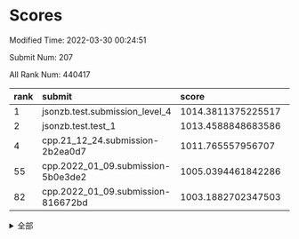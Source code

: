 # Scores

Modified Time: 2022-03-30 00:24:51

Submit Num: 207

All Rank Num: 440417

| rank |               submit               |       score        |       sigma        | pk_num |
| :--- | :--------------------------------- | :----------------- | :----------------- | :----- |
| 1    | jsonzb.test.submission_level_4     | 1014.3811375225517 | 0.8809323590225219 | 8515   |
| 2    | jsonzb.test.test_1                 | 1013.4588848683586 | 0.8121992735768575 | 8514   |
| 4    | cpp.21_12_24.submission-2b2ea0d7   | 1011.765557956707  | 0.7658833983773085 | 8514   |
| 55   | cpp.2022_01_09.submission-5b0e3de2 | 1005.0394461842286 | 0.7309190064695822 | 8511   |
| 82   | cpp.2022_01_09.submission-816672bd | 1003.1882702347503 | 0.7068051828082901 | 8512   |


<details>
<summary>全部</summary>

| rank |                 submit                 |       score        |       sigma        | pk_num |
| :--- | :------------------------------------- | :----------------- | :----------------- | :----- |
| 1    | jsonzb.test.submission_level_4         | 1014.3811375225517 | 0.8809323590225219 | 8515   |
| 2    | jsonzb.test.test_1                     | 1013.4588848683586 | 0.8121992735768575 | 8514   |
| 3    | gobigger.level_3.submission_level_3_42 | 1012.4640218075514 | 0.7921962519533982 | 8510   |
| 4    | cpp.21_12_24.submission-2b2ea0d7       | 1011.765557956707  | 0.7658833983773085 | 8514   |
| 5    | gobigger.level_3.submission_level_3_34 | 1011.590800589735  | 0.7998302848745439 | 8512   |
| 6    | gobigger.level_3.submission_level_3_10 | 1011.5892647312896 | 0.7716602109572673 | 8512   |
| 7    | gobigger.level_3.submission_level_3_33 | 1011.2556441550597 | 0.7630813657611146 | 8513   |
| 8    | gobigger.level_3.submission_level_3_31 | 1011.1744786469696 | 0.7818301541394236 | 8510   |
| 9    | gobigger.level_3.submission_level_3_14 | 1011.0045202035739 | 0.7853292635069071 | 8517   |
| 10   | gobigger.level_3.submission_level_3_2  | 1010.9508976098875 | 0.7710870335288884 | 8510   |
| 11   | gobigger.level_3.submission_level_3_15 | 1010.7085049925129 | 0.7845429573178512 | 8513   |
| 12   | gobigger.level_3.submission_level_3_16 | 1010.696007797495  | 0.7495185321330673 | 8507   |
| 13   | gobigger.level_3.submission_level_3_26 | 1010.6959835731931 | 0.7604457583684731 | 8507   |
| 14   | gobigger.level_3.submission_level_3_22 | 1010.6828972282093 | 0.7804196052692328 | 8506   |
| 15   | gobigger.level_3.submission_level_3_1  | 1010.66896200841   | 0.7485223645203151 | 8507   |
| 16   | gobigger.level_3.submission_level_3_0  | 1010.53335197714   | 0.7700003281331746 | 8510   |
| 17   | gobigger.level_3.submission_level_3_18 | 1010.4996488362293 | 0.777526897751726  | 8512   |
| 18   | gobigger.level_3.submission_level_3_8  | 1010.4562116960591 | 0.7651969175874833 | 8515   |
| 19   | gobigger.level_3.submission_level_3_35 | 1010.4443086123486 | 0.7404574156445826 | 8514   |
| 20   | gobigger.level_3.submission_level_3_37 | 1010.2720816609393 | 0.7352745586916444 | 8511   |
| 21   | gobigger.level_3.submission_level_3_13 | 1010.2346968957662 | 0.7967307709306086 | 8509   |
| 22   | gobigger.level_3.submission_level_3_39 | 1010.179556375933  | 0.767182780603075  | 8508   |
| 23   | gobigger.level_3.submission_level_3_23 | 1010.1741549314243 | 0.7617116756684602 | 8503   |
| 24   | gobigger.level_3.submission_level_3_48 | 1010.0897052339341 | 0.7611983581938547 | 8510   |
| 25   | gobigger.level_3.submission_level_3_3  | 1010.0573566179276 | 0.774452821340563  | 8511   |
| 26   | gobigger.level_3.submission_level_3_46 | 1010.0187692024845 | 0.7738715359332587 | 8510   |
| 27   | gobigger.level_3.submission_level_3_6  | 1009.9116323717334 | 0.782624663962303  | 8512   |
| 28   | gobigger.level_3.submission_level_3_28 | 1009.879063082757  | 0.7497911698488495 | 8511   |
| 29   | gobigger.level_3.submission_level_3_47 | 1009.8448395664657 | 0.7644769183133918 | 8514   |
| 30   | gobigger.level_3.submission_level_3_44 | 1009.7002386861128 | 0.7417651261058961 | 8510   |
| 31   | gobigger.level_3.submission_level_3_29 | 1009.6447057979071 | 0.7516943162466253 | 8507   |
| 32   | gobigger.level_3.submission_level_3_45 | 1009.5829301231154 | 0.749050542941124  | 8505   |
| 33   | gobigger.level_3.submission_level_3_20 | 1009.5716523437246 | 0.755399995594545  | 8506   |
| 34   | gobigger.level_3.submission_level_3_27 | 1009.5603438257195 | 0.7589144769716919 | 8514   |
| 35   | gobigger.level_3.submission_level_3_40 | 1009.5584019646519 | 0.7462469713185096 | 8511   |
| 36   | gobigger.level_3.submission_level_3_49 | 1009.4520320330389 | 0.7501861428478852 | 8510   |
| 37   | gobigger.level_3.submission_level_3_19 | 1009.4102282583034 | 0.7806598636219139 | 8514   |
| 38   | gobigger.level_3.submission_level_3_21 | 1009.3499706694307 | 0.7459428824455777 | 8512   |
| 39   | gobigger.level_3.submission_level_3_24 | 1009.2423742008147 | 0.7266996982715749 | 8511   |
| 40   | gobigger.level_3.submission_level_3_41 | 1009.1782045619854 | 0.7520918534207888 | 8511   |
| 41   | gobigger.level_3.submission_level_3_17 | 1009.073274007182  | 0.7544593155368771 | 8511   |
| 42   | gobigger.level_3.submission_level_3_11 | 1009.0688188226078 | 0.7432825296275124 | 8508   |
| 43   | gobigger.level_3.submission_level_3_43 | 1009.0189902348279 | 0.7565381047421839 | 8511   |
| 44   | gobigger.level_3.submission_level_3_7  | 1008.9808615848503 | 0.7445358299286228 | 8511   |
| 45   | gobigger.level_3.submission_level_3_12 | 1008.8515510607498 | 0.7585659278716463 | 8513   |
| 46   | gobigger.level_3.submission_level_3_32 | 1008.8375650536105 | 0.7396634107687857 | 8509   |
| 47   | gobigger.level_3.submission_level_3_4  | 1008.8208163814018 | 0.7418041214102117 | 8514   |
| 48   | gobigger.level_3.submission_level_3_38 | 1008.8018758842832 | 0.7577853578446513 | 8509   |
| 49   | gobigger.level_3.submission_level_3_30 | 1008.7054682555224 | 0.7495162892751425 | 8507   |
| 50   | gobigger.level_3.submission_level_3_25 | 1008.6391116430082 | 0.7470523073129852 | 8510   |
| 51   | gobigger.level_3.submission_level_3_9  | 1008.5679042365495 | 0.7511226614212089 | 8512   |
| 52   | gobigger.level_3.submission_level_3_36 | 1008.3532656259264 | 0.7424286531456825 | 8505   |
| 53   | gobigger.level_3.submission_level_3_5  | 1008.2223159866671 | 0.7319868923482852 | 8508   |
| 54   | gobigger.level_1.submission_level_1_41 | 1005.0885572945764 | 0.7185797010633039 | 8505   |
| 55   | cpp.2022_01_09.submission-5b0e3de2     | 1005.0394461842286 | 0.7309190064695822 | 8511   |
| 56   | gobigger.level_1.submission_level_1_14 | 1004.9802510991216 | 0.7112631317987241 | 8509   |
| 57   | gobigger.level_1.submission_level_1_43 | 1004.190358528882  | 0.7159084079728515 | 8513   |
| 58   | gobigger.level_1.submission_level_1_17 | 1004.0755645934503 | 0.7119953576822154 | 8512   |
| 59   | gobigger.level_1.submission_level_1_8  | 1004.0161108588438 | 0.7166133719349026 | 8509   |
| 60   | gobigger.level_1.submission_level_1_37 | 1003.9665677703675 | 0.7093099255525297 | 8507   |
| 61   | gobigger.level_1.submission_level_1_42 | 1003.9406364067896 | 0.7199844927495128 | 8514   |
| 62   | gobigger.level_1.submission_level_1_26 | 1003.9070544821881 | 0.7093116336232513 | 8509   |
| 63   | gobigger.level_1.submission_level_1_38 | 1003.7565628065283 | 0.7129308736372004 | 8512   |
| 64   | gobigger.level_1.submission_level_1_48 | 1003.7447104168056 | 0.7143872088509514 | 8509   |
| 65   | gobigger.level_1.submission_level_1_13 | 1003.7441312628986 | 0.7220142735306889 | 8509   |
| 66   | gobigger.level_1.submission_level_1_2  | 1003.7182008468699 | 0.7122380248368356 | 8510   |
| 67   | gobigger.level_1.submission_level_1_46 | 1003.7070316653856 | 0.7100815097634053 | 8509   |
| 68   | gobigger.level_1.submission_level_1_16 | 1003.6645582119068 | 0.7135227715620127 | 8513   |
| 69   | gobigger.level_1.submission_level_1_33 | 1003.6428107972234 | 0.71009957719535   | 8514   |
| 70   | gobigger.level_1.submission_level_1_6  | 1003.6245601128217 | 0.7151243807241452 | 8509   |
| 71   | gobigger.level_1.submission_level_1_5  | 1003.5046971776922 | 0.7078279003097427 | 8512   |
| 72   | gobigger.level_1.submission_level_1_49 | 1003.4766777856788 | 0.7161895881496437 | 8512   |
| 73   | gobigger.level_1.submission_level_1_31 | 1003.472175233775  | 0.7014914234851208 | 8513   |
| 74   | gobigger.level_1.submission_level_1_11 | 1003.4402445640977 | 0.7050682985419481 | 8502   |
| 75   | gobigger.level_1.submission_level_1_23 | 1003.4354801343021 | 0.7284322089863252 | 8513   |
| 76   | gobigger.level_1.submission_level_1_12 | 1003.4149872551998 | 0.7176163900983593 | 8508   |
| 77   | gobigger.level_1.submission_level_1_10 | 1003.3220547229072 | 0.7197033440185802 | 8513   |
| 78   | gobigger.level_1.submission_level_1_20 | 1003.2863469573872 | 0.7129691575764198 | 8509   |
| 79   | gobigger.level_1.submission_level_1_32 | 1003.2069454884404 | 0.7155409241460751 | 8512   |
| 80   | gobigger.level_1.submission_level_1_36 | 1003.1966257421534 | 0.7183643148923552 | 8511   |
| 81   | gobigger.level_1.submission_level_1_0  | 1003.1934892405953 | 0.711208569106897  | 8511   |
| 82   | cpp.2022_01_09.submission-816672bd     | 1003.1882702347503 | 0.7068051828082901 | 8512   |
| 83   | gobigger.level_1.submission_level_1_4  | 1003.1696680036227 | 0.7234274498007219 | 8514   |
| 84   | gobigger.level_1.submission_level_1_27 | 1003.1589743076443 | 0.7252785564158171 | 8507   |
| 85   | gobigger.level_1.submission_level_1_35 | 1003.1273852342679 | 0.7229250582304516 | 8513   |
| 86   | gobigger.level_1.submission_level_1_34 | 1003.0862139776043 | 0.7026563634498656 | 8508   |
| 87   | gobigger.level_1.submission_level_1_28 | 1003.0400191844994 | 0.7117330842732361 | 8510   |
| 88   | gobigger.level_1.submission_level_1_24 | 1003.0392538800498 | 0.7177132936324847 | 8512   |
| 89   | gobigger.level_1.submission_level_1_1  | 1002.9693872441584 | 0.7222436480398374 | 8512   |
| 90   | gobigger.level_1.submission_level_1_40 | 1002.8023088931068 | 0.7322571287064045 | 8512   |
| 91   | gobigger.level_1.submission_level_1_15 | 1002.7639604475636 | 0.7105977356990707 | 8506   |
| 92   | gobigger.level_1.submission_level_1_21 | 1002.7629983750193 | 0.7135690576451952 | 8506   |
| 93   | gobigger.level_1.submission_level_1_18 | 1002.6470184087299 | 0.7058324398059668 | 8512   |
| 94   | gobigger.level_1.submission_level_1_25 | 1002.6275746201042 | 0.708776841063558  | 8510   |
| 95   | gobigger.level_1.submission_level_1_45 | 1002.6139826515334 | 0.7148583126583611 | 8515   |
| 96   | gobigger.level_1.submission_level_1_44 | 1002.5693918229838 | 0.7083725476683219 | 8514   |
| 97   | gobigger.level_1.submission_level_1_7  | 1002.5389421916466 | 0.711669136150672  | 8511   |
| 98   | gobigger.level_1.submission_level_1_30 | 1002.4800004474928 | 0.7118873514119581 | 8503   |
| 99   | gobigger.level_1.submission_level_1_39 | 1002.4538135061874 | 0.7160175990366422 | 8508   |
| 100  | gobigger.level_1.submission_level_1_47 | 1001.7395294759593 | 0.705255434314385  | 8516   |
| 101  | gobigger.level_1.submission_level_1_29 | 1001.6339869812033 | 0.71641095400925   | 8510   |
| 102  | gobigger.level_1.submission_level_1_9  | 1001.5682259553223 | 0.7129520904501309 | 8512   |
| 103  | gobigger.level_1.submission_level_1_22 | 1001.4803516409571 | 0.7082385972895463 | 8506   |
| 104  | gobigger.level_1.submission_level_1_3  | 1001.3171071001725 | 0.7135631154349542 | 8512   |
| 105  | gobigger.level_1.submission_level_1_19 | 1001.1056162070491 | 0.7056878623774092 | 8510   |
| 106  | gobigger.random.submission_random_39   | 998.0867432166509  | 0.6993800178682721 | 8516   |
| 107  | gobigger.random.submission_random_6    | 997.6212770511064  | 0.7071723919221133 | 8508   |
| 108  | gobigger.random.submission_random_19   | 997.571627561752   | 0.6982809426567483 | 8513   |
| 109  | gobigger.random.submission_random_37   | 997.2101858309783  | 0.6923540857244814 | 8514   |
| 110  | gobigger.random.submission_random_36   | 997.1999763863951  | 0.7089374094447964 | 8510   |
| 111  | gobigger.random.submission_random_27   | 997.1474750251975  | 0.7145361913930668 | 8510   |
| 112  | gobigger.random.submission_random_45   | 997.0290004403462  | 0.7069049912462523 | 8505   |
| 113  | gobigger.random.submission_random_42   | 996.9382700082383  | 0.7133004476298781 | 8509   |
| 114  | gobigger.random.submission_random_29   | 996.9117950215915  | 0.6972345971949273 | 8516   |
| 115  | gobigger.random.submission_random_49   | 996.7155883941658  | 0.702968778542102  | 8508   |
| 116  | gobigger.random.submission_random_23   | 996.6974756407362  | 0.7080367946657591 | 8507   |
| 117  | gobigger.random.submission_random_32   | 996.5214546242191  | 0.726541153402676  | 8515   |
| 118  | gobigger.random.submission_random_41   | 996.5165938039916  | 0.707661881129133  | 8514   |
| 119  | gobigger.random.submission_random_15   | 996.4850719997252  | 0.7103390410947404 | 8512   |
| 120  | gobigger.random.submission_random_47   | 996.4711526060117  | 0.7193579866947942 | 8513   |
| 121  | gobigger.random.submission_random_18   | 996.3924090852069  | 0.7007121361373012 | 8508   |
| 122  | gobigger.random.submission_random_9    | 996.3117590060626  | 0.7097901755558299 | 8508   |
| 123  | gobigger.random.submission_random_4    | 996.3025335787634  | 0.7115524162295103 | 8508   |
| 124  | gobigger.random.submission_random_44   | 996.2989906257335  | 0.7079420976616239 | 8511   |
| 125  | gobigger.random.submission_random_26   | 996.2875306217614  | 0.7061760179361171 | 8511   |
| 126  | gobigger.random.submission_random_24   | 996.2210296313433  | 0.7186060147001194 | 8509   |
| 127  | gobigger.random.submission_random_12   | 996.1653329722632  | 0.7036454835072979 | 8509   |
| 128  | gobigger.random.submission_random_46   | 996.1484892231391  | 0.690811845212976  | 8504   |
| 129  | gobigger.random.submission_random_1    | 996.0415686512957  | 0.7032680510453354 | 8511   |
| 130  | gobigger.random.submission_random_3    | 996.008905163798   | 0.7227121311303766 | 8512   |
| 131  | gobigger.random.submission_random_34   | 996.0082288256823  | 0.7055572394551306 | 8501   |
| 132  | gobigger.random.submission_random_25   | 995.9845922687166  | 0.7011751956861682 | 8504   |
| 133  | gobigger.random.submission_random_38   | 995.9755821183594  | 0.7200932061593345 | 8513   |
| 134  | gobigger.random.submission_random_0    | 995.9047398250632  | 0.7155060590473146 | 8511   |
| 135  | gobigger.random.submission_random_43   | 995.8754552560338  | 0.7115336301208689 | 8511   |
| 136  | gobigger.random.submission_random_35   | 995.8320625456704  | 0.7154100828362235 | 8506   |
| 137  | gobigger.random.submission_random_31   | 995.7732811302482  | 0.7113427525457352 | 8513   |
| 138  | gobigger.random.submission_random_40   | 995.7588875876431  | 0.7195533293193072 | 8512   |
| 139  | gobigger.random.submission_random_33   | 995.7067828706862  | 0.6998539483548862 | 8512   |
| 140  | gobigger.random.submission_random_16   | 995.682890499658   | 0.713027985633151  | 8516   |
| 141  | gobigger.random.submission_random_28   | 995.6563981382744  | 0.7147033715165059 | 8513   |
| 142  | gobigger.random.submission_random_21   | 995.6548046309994  | 0.7122166157622394 | 8514   |
| 143  | gobigger.random.submission_random_8    | 995.6353944744235  | 0.7069785682147649 | 8514   |
| 144  | gobigger.random.submission_random_30   | 995.4808200771729  | 0.7206530290230733 | 8508   |
| 145  | gobigger.random.submission_random_20   | 995.4665122940288  | 0.7010769207448844 | 8512   |
| 146  | gobigger.random.submission_random_22   | 995.3639553051628  | 0.710781724476048  | 8504   |
| 147  | gobigger.random.submission_random_17   | 995.245655687236   | 0.717801516368423  | 8511   |
| 148  | gobigger.random.submission_random_48   | 995.1677518308974  | 0.7306375874705954 | 8513   |
| 149  | gobigger.random.submission_random_2    | 995.0860471797605  | 0.7208844053265274 | 8512   |
| 150  | gobigger.random.submission_random_5    | 995.0170514375753  | 0.701942121333292  | 8511   |
| 151  | gobigger.random.submission_random_10   | 995.015817133078   | 0.7244519695483655 | 8516   |
| 152  | gobigger.random.submission_random_11   | 994.9005554918677  | 0.7164423254302076 | 8511   |
| 153  | gobigger.random.submission_random_13   | 994.8960330544254  | 0.7164575503437127 | 8508   |
| 154  | gobigger.random.submission_random_7    | 994.791781048999   | 0.7138341161296601 | 8510   |
| 155  | gobigger.random.submission_random_14   | 994.6277001266764  | 0.7176568007790055 | 8511   |
| 156  | gobigger.level_2.submission_level_2_49 | 994.1965962807867  | 0.7240170163206547 | 8510   |
| 157  | gobigger.level_2.submission_level_2_31 | 993.740822070077   | 0.7263687611617025 | 8507   |
| 158  | gobigger.level_2.submission_level_2_12 | 993.5383381763097  | 0.7413230310114138 | 8511   |
| 159  | gobigger.level_2.submission_level_2_40 | 993.5139359636264  | 0.7392721006744846 | 8509   |
| 160  | gobigger.level_2.submission_level_2_43 | 993.467502663982   | 0.7299956640303973 | 8514   |
| 161  | gobigger.level_2.submission_level_2_22 | 993.3920510570534  | 0.7431069539280898 | 8504   |
| 162  | gobigger.level_2.submission_level_2_8  | 993.3591464172339  | 0.7501668819618448 | 8507   |
| 163  | gobigger.level_2.submission_level_2_23 | 993.3458774567421  | 0.7338259756645074 | 8510   |
| 164  | gobigger.level_2.submission_level_2_10 | 993.3306717040322  | 0.7219700647997374 | 8516   |
| 165  | gobigger.level_2.submission_level_2_21 | 993.2346218656338  | 0.7318478168455701 | 8514   |
| 166  | gobigger.level_2.submission_level_2_39 | 993.2096896363631  | 0.7306552957177285 | 8510   |
| 167  | gobigger.level_2.submission_level_2_15 | 993.2006264628459  | 0.764539928555825  | 8507   |
| 168  | gobigger.level_2.submission_level_2_42 | 993.1929287119464  | 0.7327463847208818 | 8508   |
| 169  | gobigger.level_2.submission_level_2_7  | 993.1464958456493  | 0.7405070272353238 | 8512   |
| 170  | gobigger.level_2.submission_level_2_26 | 993.0233675272582  | 0.7267207931284791 | 8511   |
| 171  | gobigger.level_2.submission_level_2_34 | 992.8108957112995  | 0.7511049381224405 | 8508   |
| 172  | gobigger.level_2.submission_level_2_1  | 992.7897085387058  | 0.7342202966777535 | 8508   |
| 173  | gobigger.level_2.submission_level_2_48 | 992.7216211128634  | 0.7502002504134874 | 8511   |
| 174  | gobigger.level_2.submission_level_2_19 | 992.6358017616715  | 0.7758519530873401 | 8513   |
| 175  | gobigger.level_2.submission_level_2_4  | 992.6196612228949  | 0.738655574477764  | 8512   |
| 176  | gobigger.level_2.submission_level_2_41 | 992.5837620830221  | 0.7283469416643843 | 8512   |
| 177  | gobigger.level_2.submission_level_2_30 | 992.5702435877025  | 0.7427688519156254 | 8511   |
| 178  | gobigger.level_2.submission_level_2_32 | 992.4993417746557  | 0.7297172514492665 | 8512   |
| 179  | gobigger.level_2.submission_level_2_0  | 992.4818474645807  | 0.7290165032684145 | 8510   |
| 180  | gobigger.level_2.submission_level_2_44 | 992.4592814365728  | 0.7297043892817839 | 8511   |
| 181  | gobigger.level_2.submission_level_2_9  | 992.3380312806496  | 0.7368218832548961 | 8507   |
| 182  | gobigger.level_2.submission_level_2_16 | 992.3283016205645  | 0.7536143292203431 | 8507   |
| 183  | gobigger.level_2.submission_level_2_5  | 992.2829461273141  | 0.7343663764918416 | 8510   |
| 184  | gobigger.level_2.submission_level_2_6  | 992.2546608444526  | 0.7256518974670505 | 8514   |
| 185  | gobigger.level_2.submission_level_2_20 | 992.0718340461274  | 0.7451211301078643 | 8513   |
| 186  | gobigger.level_2.submission_level_2_35 | 991.9914701761936  | 0.7313350669333893 | 8505   |
| 187  | gobigger.level_2.submission_level_2_24 | 991.962774743626   | 0.755405219264691  | 8511   |
| 188  | gobigger.level_2.submission_level_2_46 | 991.9513465786064  | 0.7479970672078283 | 8512   |
| 189  | gobigger.level_2.submission_level_2_45 | 991.9384715097905  | 0.7508962306608528 | 8511   |
| 190  | gobigger.level_2.submission_level_2_13 | 991.8105044744206  | 0.7597607080057306 | 8510   |
| 191  | gobigger.level_2.submission_level_2_14 | 991.7831705408792  | 0.7387172261085796 | 8510   |
| 192  | gobigger.level_2.submission_level_2_38 | 991.7666087446061  | 0.750724753397056  | 8513   |
| 193  | gobigger.level_2.submission_level_2_3  | 991.6649323805161  | 0.7369864183765193 | 8508   |
| 194  | gobigger.level_2.submission_level_2_25 | 991.6297292977633  | 0.7537900324658999 | 8514   |
| 195  | gobigger.level_2.submission_level_2_27 | 991.5311721613208  | 0.7320190491873781 | 8513   |
| 196  | gobigger.level_2.submission_level_2_36 | 991.5063868740589  | 0.7425515618048776 | 8510   |
| 197  | gobigger.level_2.submission_level_2_29 | 991.4768912390487  | 0.7633173318190751 | 8507   |
| 198  | gobigger.level_2.submission_level_2_2  | 991.4386848874481  | 0.7481522957135194 | 8512   |
| 199  | gobigger.level_2.submission_level_2_28 | 991.3585215609882  | 0.7621727056236067 | 8514   |
| 200  | gobigger.level_2.submission_level_2_17 | 991.2634905682825  | 0.7727426255896479 | 8509   |
| 201  | gobigger.level_2.submission_level_2_37 | 991.1113425799645  | 0.765324303739073  | 8512   |
| 202  | gobigger.level_2.submission_level_2_33 | 990.8100682041706  | 0.7572343318514032 | 8510   |
| 203  | gobigger.level_2.submission_level_2_47 | 990.7633008710237  | 0.7631463773859725 | 8511   |
| 204  | gobigger.level_2.submission_level_2_18 | 990.6179469524417  | 0.7564668287425308 | 8509   |
| 205  | gobigger.level_2.submission_level_2_11 | 990.3540195905946  | 0.7499233725949996 | 8510   |
| 206  | gobigger.none.submission_none_0        | 977.5794559659603  | 1.2755444342857862 | 8513   |
| 207  | gobigger.none.submission_none_1        | 975.8088025459435  | 1.4533213479883897 | 8513   |

</details>